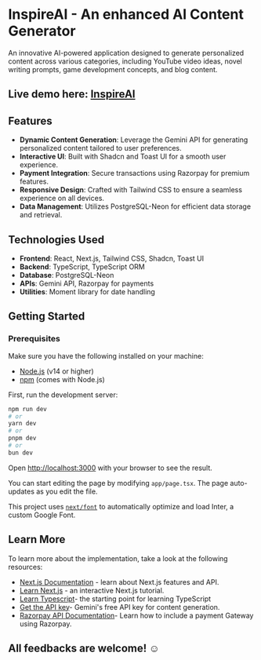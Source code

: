# InspireAI - An enhanced AI Content Generator

An innovative AI-powered application designed to generate personalized content across various categories, including YouTube video ideas, novel writing prompts, game development concepts, and blog content.

## Live demo here: [InspireAI](https://newaicontenthere27.netlify.app)
## Features

- **Dynamic Content Generation**: Leverage the Gemini API for generating personalized content tailored to user preferences.
- **Interactive UI**: Built with Shadcn and Toast UI for a smooth user experience.
- **Payment Integration**: Secure transactions using Razorpay for premium features.
- **Responsive Design**: Crafted with Tailwind CSS to ensure a seamless experience on all devices.
- **Data Management**: Utilizes PostgreSQL-Neon for efficient data storage and retrieval.

## Technologies Used

- **Frontend**: React, Next.js, Tailwind CSS, Shadcn, Toast UI
- **Backend**: TypeScript, TypeScript ORM
- **Database**: PostgreSQL-Neon
- **APIs**: Gemini API, Razorpay for payments
- **Utilities**: Moment library for date handling

## Getting Started

### Prerequisites

Make sure you have the following installed on your machine:

- [Node.js](https://nodejs.org/) (v14 or higher)
- [npm](https://www.npmjs.com/) (comes with Node.js)

First, run the development server:

```bash
npm run dev
# or
yarn dev
# or
pnpm dev
# or
bun dev
```


Open [http://localhost:3000](http://localhost:3000) with your browser to see the result.

You can start editing the page by modifying `app/page.tsx`. The page auto-updates as you edit the file.

This project uses [`next/font`](https://nextjs.org/docs/basic-features/font-optimization) to automatically optimize and load Inter, a custom Google Font.

## Learn More

To learn more about the implementation, take a look at the following resources:

- [Next.js Documentation](https://nextjs.org/docs) - learn about Next.js features and API.
- [Learn Next.js](https://nextjs.org/learn) - an interactive Next.js tutorial.
- [Learn Typescript](https://www.typescriptlang.org/docs/)- the starting point for learning TypeScript
- [Get the API key](https://ai.google.dev)- Gemini's free API key for content generation.
- [Razorpay API Documentation](https://razorpay.com/docs/api/)- Learn how to include a payment Gateway using Razorpay.

## All feedbacks are welcome! ☺️
